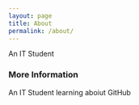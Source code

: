 ```yaml
---
layout: page
title: About
permalink: /about/
---
```

<body>
An IT Student

### More Information

An IT Student learning aboiut GitHub
</body>
